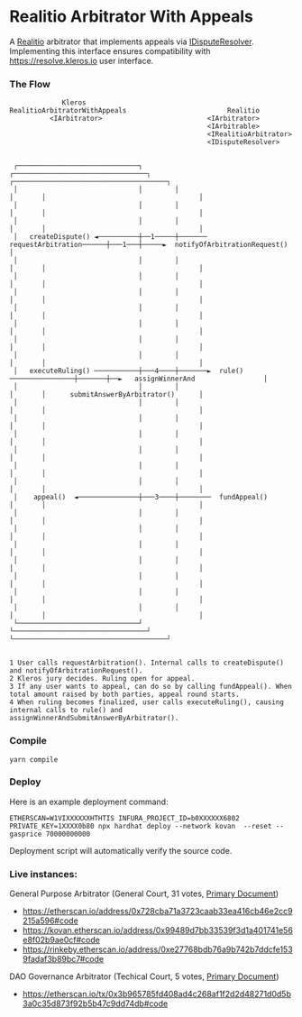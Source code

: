 # Realitio Arbitrator With Appeals

A [Realitio](https://github.com/RealityETH/monorepo/blob/main/packages/contracts/development/contracts/Realitio_v2_1.sol) arbitrator that implements appeals via [IDisputeResolver](https://github.com/kleros/dispute-resolver-interface-contract). Implementing this interface ensures compatibility with https://resolve.kleros.io user interface.

### The Flow

```
             Kleros                         RealitioArbitratorWithAppeals                         Realitio
          <IArbitrator>                          <IArbitrator>
                                                 <IArbitrable>
                                                 <IRealitioArbitrator>
                                                 <IDisputeResolver>


 ┌──────────────────────────────┐        ┌─────────────────────────────────┐       ┌──────────────────────────────────────┐
 │                              │        │                                 │       │                                      │
 │                              │        │                                 │       │                                      │
 │                              │        │                                 │       │                                      │
 │   createDispute() ◄──────────┼──1─────┼───────  requestArbitration──────┼───1───┼─────►  notifyOfArbitrationRequest()  │
 │                              │        │                                 │       │                                      │
 │                              │        │                                 │       │                                      │
 │                              │        │                                 │       │                                      │
 │                              │        │                                 │       │                                      │
 │                              │        │                                 │       │                                      │
 │                              │        │                                 │       │                                      │
 │                              │        │                                 │       │                                      │
 │   executeRuling() ───────────┼───4────┼───────►  rule() ────────────────┼───────┼──►   assignWinnerAnd                 │
 │                              │        │                                 │       │      submitAnswerByArbitrator()      │
 │                              │        │                                 │       │                                      │
 │                              │        │                                 │       │                                      │
 │                              │        │                                 │       │                                      │
 │                              │        │                                 │       │                                      │
 │                              │        │                                 │       │                                      │
 │                              │        │                                 │       │                                      │
 │    appeal()  ◄───────────────┼───3────┼────────  fundAppeal()           │       │                                      │
 │                              │        │                                 │       │                                      │
 │                              │        │                                 │       │                                      │
 │                              │        │                                 │       │                                      │
 │                              │        │                                 │       │                                      │
 │                              │        │                                 │       │                                      │
 │                              │        │                                 │       │                                      │
 │                              │        │                                 │       │                                      │
 └──────────────────────────────┘        └─────────────────────────────────┘       └──────────────────────────────────────┘


1 User calls requestArbitration(). Internal calls to createDispute() and notifyOfArbitrationRequest().
2 Kleros jury decides. Ruling open for appeal.
3 If any user wants to appeal, can do so by calling fundAppeal(). When total amount raised by both parties, appeal round starts.
4 When ruling becomes finalized, user calls executeRuling(), causing internal calls to rule() and assignWinnerAndSubmitAnswerByArbitrator().
```

### Compile

`yarn compile`

### Deploy

Here is an example deployment command: 

`ETHERSCAN=W1VIXXXXXXHTHTIS INFURA_PROJECT_ID=b0XXXXXX6802 PRIVATE_KEY=1XXXX0b80 npx hardhat deploy --network kovan  --reset --gasprice 70000000000`


Deployment script will automatically verify the source code.

### Live instances:

General Purpose Arbitrator (General Court, 31 votes, [Primary Document](https://ipfs.kleros.io/ipfs/QmaUr6hnSVxYD899xdcn2GUVtXVjXoSXKZbce3zFtGWw4H/Question_Resolution_Policy.pdf)) 
- https://etherscan.io/address/0x728cba71a3723caab33ea416cb46e2cc9215a596#code
- https://kovan.etherscan.io/address/0x99489d7bb33539f3d1a401741e56e8f02b9ae0cf#code
- https://rinkeby.etherscan.io/address/0xe27768bdb76a9b742b7ddcfe1539fadaf3b89bc7#code

DAO Governance Arbitrator (Techical Court, 5 votes, [Primary Document](https://ipfs.kleros.io/ipfs/QmXyo9M4Z2XY6Nw9UfuuUNzKXXNhvt24q6pejuN9RYWPMr/Reality_Module_Governance_Oracle-Question_Resolution_Policy.pdf)) 
- https://etherscan.io/tx/0x3b965785fd408ad4c268af1f2d2d48271d0d5b3a0c35d873f92b5b47c9dd74db#code
